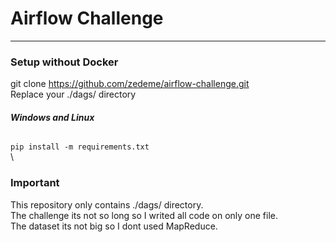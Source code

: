 # **Airflow Challenge**
---
### Setup without Docker
git clone https://github.com/zedeme/airflow-challenge.git \
Replace your ./dags/ directory
###### **Windows and Linux**
`pip install -m requirements.txt` \
 \

### **Important**
This repository only contains ./dags/ directory. \
The challenge its not so long so I writed all code on only one file. \
The dataset its not big so I dont used MapReduce.
